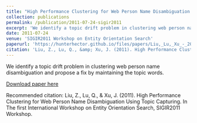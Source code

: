 ```yaml
---
title: "High Performance Clustering for Web Person Name Disambiguation Using Topic Capturing"
collection: publications
permalink: /publication/2011-07-24-sigir2011
excerpt: 'We identify a topic drift problem in clustering web person name disambiguation and propose a fix by maintaining the topic words.'
date: 2011-07-24
venue: 'SIGIR2011 Workshop on Entity Orientation Search'
paperurl: 'https://hunterhector.github.io/files/papers/Liu,_Lu,_Xu_-_2011_-_The_first_International_Workshop_on_Entity_Orientation_Search,_SIGIR2011_Workshop.pdf'
citation: 'Liu, Z., Lu, Q., &amp; Xu, J. (2011). High Performance Clustering for Web Person Name Disambiguation Using Topic Capturing. In The first International Workshop on Entity Orientation Search, SIGIR2011 Workshop.'
---
```

We identify a topic drift problem in clustering web person name disambiguation and propose a fix by maintaining the topic words.

[Download paper here](https://hunterhector.github.io/files/papers/Liu,_Lu,_Xu_-_2011_-_The_first_International_Workshop_on_Entity_Orientation_Search,_SIGIR2011_Workshop.pdf)

Recommended citation: Liu, Z., Lu, Q., & Xu, J. (2011). High Performance Clustering for Web Person Name Disambiguation Using Topic Capturing. In The first International Workshop on Entity Orientation Search, SIGIR2011 Workshop.